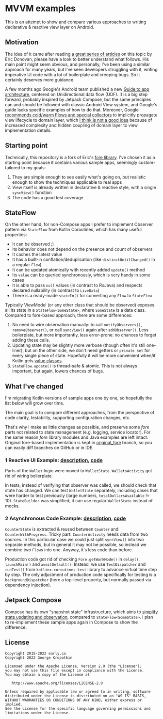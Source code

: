 # MVVM examples

This is an attempt to show and compare various approaches to writing declarative & reactive view layer on Android.

## Motivation

The idea of it came after reading [a great series of articles](https://dev.to/erdo/tutorial-spot-the-deliberate-bug-165k) on this topic by Eric Donovan, please have a look to better understand what follows. His main point might seem obvious, and personally, I've been using a similar approach for many years, but I've seen developers struggling with it, writing imperative UI code with a lot of boilerplate and creeping bugs. So it certainly deserves more guidance.

A few months ago Google's Android team published a new [Guide to app architecture](https://developer.android.com/jetpack/guide), centered on Unidirectional data flow (UDF). It is a big step forward, probably inspired by Jetpack Compose, but the same principles can and should be followed with classic Android View system, and Google's guide lacks specific examples of how to do that. Moreover, Google [recommends cold/warm Flows and special collectors](https://medium.com/androiddevelopers/a-safer-way-to-collect-flows-from-android-uis-23080b1f8bda) to implicitly propagate view lifecycle to domain layer, which [I think is not a good idea](https://gmk57.medium.com/thanks-you-have-a-very-good-point-23a394b44a66) because of increased complexity and hidden coupling of domain layer to view implementation details.

## Starting point

Technically, this repository is a fork of Eric's [fore library](https://github.com/erdo/android-fore). I've chosen it as a starting point because it contains various sample apps, seemingly custom-tailored to my goals:
1) They are simple enough to see easily what's going on, but realistic enough to show the techniques applicable to real apps
1) View itself is already written in declarative & reactive style, with a single `syncView()` function
1) The code has a good test coverage

## StateFlow

On the other hand, for non-Compose apps I prefer to implement Observer pattern via `StateFlow` from Kotlin Coroutines, which has many useful properties:
* It can be observed ;)
* Its behavior does not depend on the presence and count of observers
* It caches the latest value
* It has a built-in conflation/deduplication (like `distinctUntilChanged()` in a regular `Flow`)
* It can be updated atomically with recently added `update()` method
* Its `value` can be queried synchronously, which is very handy in some cases
* It is able to pass `null` values (in contrast to RxJava) and respects declared nullability (in contrast to `LiveData`)
* There is a ready-made `stateIn()` for converting any `Flow` to `StateFlow`

Typically ViewModel (or any other class that should be observed) exposes all its state in a `StateFlow<SomeState>`, where `SomeState` is a data class.
Compared to fore-based approach, there are some differences:
1) No need to wire observation manually: to call `notifyObservers()`, `removeObserver()`, or call `syncView()` again after `addObserver()`. Less boilerplate, but more importantly, less error-prone: no chances to forget adding these calls.
1) Updating state may be slightly more verbose (though often it's still one-liner), but on the other side, we don't need getters or `private set` for every single piece of state. Hopefully it will be more convenient when/if Kotlin gets [value classes](https://github.com/Kotlin/KEEP/blob/master/notes/value-classes.md).
1) `StateFlow.update()` is thread-safe & atomic. This is not always important, but again, lowers chances of bugs.

## What I've changed

I'm migrating Kotlin versions of sample apps one by one, so hopefully the list below will grow over time.

The main goal is to compare different approaches, from the perspective of code clarity, testability, supporting configuration changes, etc.

That's why I make as little changes as possible, and preserve some *fore* parts not related to state management (e.g. logging, service locator). For the same reason *fore* library modules and Java examples are left intact. Original fore-based implementation is kept in [original_fore](/../../tree/original_fore) branch, so you can easily diff branches on GitHub or in IDE.

### 1 Reactive UI Example: [description](https://erdo.github.io/android-fore/#fore-1-reactive-ui-example), [code](/example-kt-01reactiveui)

Parts of the `Wallet` logic were moved to `WalletState`. `WalletsActivity` got rid of wiring boilerplate.

In tests, instead of verifying that observer was called, we should check that state has changed. We can test `WalletState` separately, including cases that were harder to test previously (large numbers, `totalDollarsAvailable` != 10). `StateBuilder` was simplified, it can use regular `WalletState` instead of mocks.

### 2 Asynchronous Code Example: [description](https://erdo.github.io/android-fore/#fore-2-asynchronous-code-example), [code](/example-kt-02coroutine)

`CounterState` is extracted & reused between `Counter` and `CounterWithProgress`. Tricky part: `CounterActivity` needs data from two sources. In this particular case we could just split `syncView()` into two separate methods, but in general it may not be possible, so instead we combine two `Flow`s into one. Anyway, it's less code than before.

Production code got rid of checking `Fore.getWorkMode()` in `delay()`, `launchMain()` and `awaitDefault()`. Instead, we use `TestDispatcher` and `runTest()` from `kotlinx-coroutines-test` library to advance virtual time step by step. The only adjustment of production code specifically for testing is a `backgroundDispatcher` (here a top-level property, but normally passed via dependency injection).

## Jetpack Compose

Compose has its own "snapshot state" infrastructure, which aims to [simplify state updating and observation](https://dev.to/zachklipp/a-historical-introduction-to-the-compose-reactive-state-model-19j8), compared to `StateFlow<SomeState>`. I plan to re-implement these sample apps again in Compose to show the difference.

## License

    Copyright 2015-2022 early.co
    Copyright 2022 George Kropotkin

    Licensed under the Apache License, Version 2.0 (the "License");
    you may not use this file except in compliance with the License.
    You may obtain a copy of the License at

       http://www.apache.org/licenses/LICENSE-2.0

    Unless required by applicable law or agreed to in writing, software
    distributed under the License is distributed on an "AS IS" BASIS,
    WITHOUT WARRANTIES OR CONDITIONS OF ANY KIND, either express or implied.
    See the License for the specific language governing permissions and
    limitations under the License.
